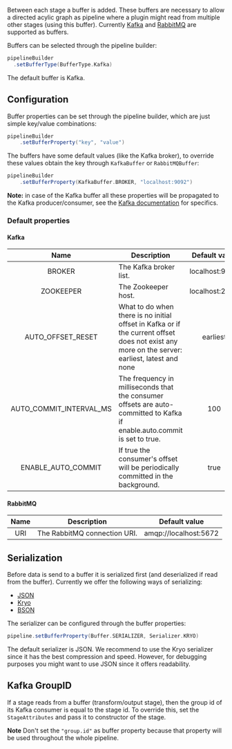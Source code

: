 Between each stage a buffer is added. These buffers are necessary to allow a directed acylic graph as pipeline where a plugin might read from multiple other stages (using this buffer). Currently [Kafka](https://kafka.apache.org/) and [RabbitMQ](https://www.rabbitmq.com/) are supported as buffers.

Buffers can be selected through the pipeline builder:
```scala
pipelineBuilder
  .setBufferType(BufferType.Kafka)
```

The default buffer is Kafka. 

## Configuration
Buffer properties can be set through the pipeline builder, which are just simple key/value combinations:
```scala 
pipelineBuilder
    .setBufferProperty("key", "value")
```
The buffers have some default values (like the Kafka broker), to override these values obtain the key through `KafkaBuffer` or `RabbitMQBuffer`:
```scala 
pipelineBuilder
    .setBufferProperty(KafkaBuffer.BROKER, "localhost:9092")
```

**Note:** in case of the Kafka buffer all these properties will be propagated to the Kafka producer/consumer, see the [Kafka documentation](https://kafka.apache.org/documentation/#configuration) for specifics.
### Default properties

#### Kafka
|           Name          | Description                                                                                                                                   |  Default value |
|:-----------------------:|-----------------------------------------------------------------------------------------------------------------------------------------------|:--------------:|
| BROKER                  | The Kafka broker list.                                                                                                                        | localhost:9092 |
| ZOOKEEPER               | The Zookeeper host.                                                                                                                           | localhost:2181 |
| AUTO_OFFSET_RESET       | What to do when there is no initial offset in Kafka or if the current offset does not exist any more on the server: earliest, latest and none | earliest       |
| AUTO_COMMIT_INTERVAL_MS | The frequency in milliseconds that the consumer offsets are auto-committed to Kafka if enable.auto.commit is set to true.                     | 100            |
| ENABLE_AUTO_COMMIT      | If true the consumer's offset will be periodically committed in the background.                                                               | true           |

#### RabbitMQ
| Name | Description                  |     Default value     |
|:----:|------------------------------|:---------------------:|
| URI  | The RabbitMQ connection URI. | amqp://localhost:5672 |

## Serialization
Before data is send to a buffer it is serialized first (and deserialized if read from the buffer). Currently we offer the following ways of serializing: 

- [JSON](https://www.json.org/)
- [Kryo](https://github.com/EsotericSoftware/kryo)
- [BSON](http://bsonspec.org/)

The serializer can be configured through the buffer properties: 

```scala
pipeline.setBufferProperty(Buffer.SERIALIZER, Serializer.KRYO)
```

The default serializer is JSON. 
We recommend to use the Kryo serializer since it has the best compression and speed. However, for debugging purposes you might want to use JSON since it offers readability.

## Kafka GroupID
If a stage reads from a buffer (transform/output stage), then the group id of its Kafka consumer is equal to the stage id.
To override this, set the `StageAttributes` and pass it to constructor of the stage. 

**Note** Don't set the `"group.id"` as buffer property because that property will be used throughout the whole pipeline. 
